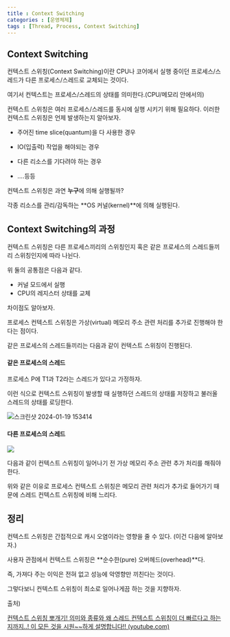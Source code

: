 ```yaml
---
title : Context Switching
categories : [운영체제]
tags : [Thread, Process, Context Switching]
---
```


## Context Switching

컨텍스트 스위칭(Context Switching)이란 CPU나 코어에서 실행 중이던 프로세스/스레드가 다른 프로세스/스레드로 교체되는 것이다.

여기서 컨텍스트는 프로세스/스레드의 상태를 의미한다.(CPU/메모리 안에서의)

컨텍스트 스위칭은 여러 프로세스/스레드를 동시에 실행 시키기 위해 필요하다. 이러한 컨텍스트 스위칭은 언제 발생하는지 알아보자.

- 주어진 time slice(quantum)을 다 사용한 경우

- IO(입출력) 작업을 해야되는 경우
- 다른 리소스를 기다려야 하는 경우
- ....등등

컨텍스트 스위칭은 과연 **누구**에 의해 실행될까?

각종 리소스를 관리/감독하는 **OS 커널(kernel)**에 의해 실행된다.

## Context Switching의 과정

컨텍스트 스위칭은 다른 프로세스끼리의 스위칭인지 혹은 같은 프로세스의 스레드들끼리 스위칭인지에 따라 나뉜다.

위 둘의 공통점은 다음과 같다.

- 커널 모드에서 실행
- CPU의 레지스터 상태를 교체

차이점도 알아보자.

프로세스 컨텍스트 스위칭은 가상(virtual) 메모리 주소 관련 처리를 추가로 진행해야 한다는 점이다.

같은 프로세스의 스레드들끼리는 다음과 같이 컨텍스트 스위칭이 진행된다.

#### 같은 프로세스의 스레드

프로세스 P에 T1과 T2라는 스레드가 있다고 가정하자.

이런 식으로 컨텍스트 스위칭이 발생할 때 실행하던 스레드의 상태를 저장하고 불러올 스레드의 상태를 로딩한다.

![스크린샷 2024-01-19 153414](https://github-production-user-asset-6210df.s3.amazonaws.com/117134728/299503360-3a8f35aa-9a00-4f2b-b5ee-7a14a086cc59.png?X-Amz-Algorithm=AWS4-HMAC-SHA256&X-Amz-Credential=AKIAVCODYLSA53PQK4ZA%2F20240125%2Fus-east-1%2Fs3%2Faws4_request&X-Amz-Date=20240125T005641Z&X-Amz-Expires=300&X-Amz-Signature=5f228375a4dda732ee768a1e8d81e2688815408bd84f364ea9100e40cfae6f89&X-Amz-SignedHeaders=host&actor_id=117134728&key_id=0&repo_id=719445007)

#### 다른 프로세스의 스레드

![](https://github-production-user-asset-6210df.s3.amazonaws.com/117134728/299503629-a7250892-a544-48ee-b8dd-756a815d17a8.png?X-Amz-Algorithm=AWS4-HMAC-SHA256&X-Amz-Credential=AKIAVCODYLSA53PQK4ZA%2F20240125%2Fus-east-1%2Fs3%2Faws4_request&X-Amz-Date=20240125T005543Z&X-Amz-Expires=300&X-Amz-Signature=8e33b977bb56bc45617044dcb35a3bb8ae19d31cd2b3c5d200c5582fa4ae20b1&X-Amz-SignedHeaders=host&actor_id=117134728&key_id=0&repo_id=719445007)

다음과 같이 컨텍스트 스위칭이 일어나기 전 가상 메모리 주소 관련 추가 처리를 해줘야한다. 



위와 같은 이유로 프로세스 컨텍스트 스위칭은 메모리 관련 처리가 추가로 들어가기 때문에 스레드 컨텍스트 스위칭에 비해 느리다. 

## 정리

컨텍스트 스위칭은 간접적으로 캐시 오염이라는 영향을 줄 수 있다. (이건 다음에 알아보자.)

사용자 관점에서 컨텍스트 스위칭은 **순수한(pure) 오버헤드(overhead)**다.

즉, 가져다 주는 이익은 전혀 없고 성능에 악영향만 끼친다는 것이다.

그렇다보니 컨텍스트 스위칭이 최소로 일어나게끔 하는 것을 지향하자.



출처)

[컨텍스트 스위칭 뽀개기! 의미와 종류와 왜 스레드 컨텍스트 스위칭이 더 빠르다고 하는지까지..! 이 모든 것을 시원~~하게 설명합니다!! (youtube.com)](https://www.youtube.com/watch?v=Xh9Nt7y07FE&t=684s&ab_channel=쉬운코드)
